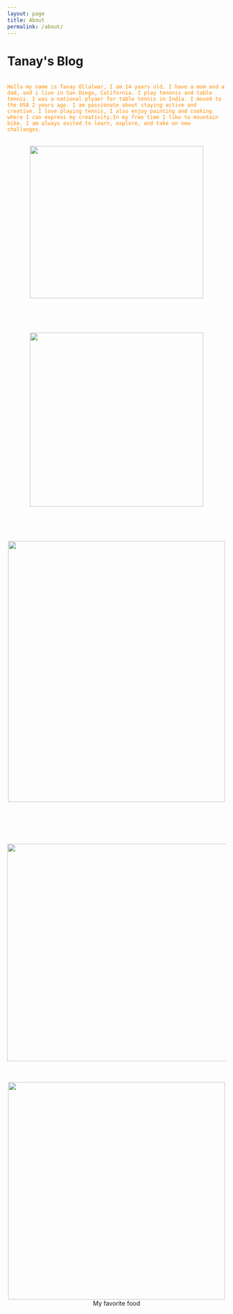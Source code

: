 ```yaml
---
layout: page
title: About
permalink: /about/
---
```


# Tanay's Blog

<br>
<code style="color : darkorange">Hello my name is Tanay Ollalwar, I am 14 years old. I have a mom and a dad, and i live in San Diego, California. I play tennnis and table tennis. I was a national plyaer for table tennis in India. I moved to the USA 2 years ago. I am passionate about staying active and creative. I love playing tennis, I also enjoy painting and cooking where I can express my creativity.In my free time I like to mountain bike. I am always exited to learn, explore, and take on new challanges.</code>
<br><br>

<p align="center">
<img src="https://magazine.fortevillageresort.com/wp-content/uploads/2022/01/tennis-770x513.jpg" width="400" height="350">
</p>

<br>
<br>
<br>

<p align="center">
<img src="https://media.istockphoto.com/id/1477430966/photo/woman-preparing-quinoa-vegetable-mix-cooked-in-a-frying-pan.jpg?s=612x612&w=0&k=20&c=eGlflJ8A7Kg8SbidqJxDp9hzbG0ETt3saS7Z4Sf250g=" width="400" height="400" >
</p>

<br>
<br>
<br>

<p align="center">
<img src="https://www.lookoutvt.com/wp-content/uploads/2023/06/AdobeStock_593082107-scaled-e1692656084718.jpeg" width="500" height="600">
</p>

<br>
<br>
<br>
<br>

<p align="center">
<img src="https://upload.wikimedia.org/wikipedia/en/thumb/4/41/Flag_of_India.svg/1920px-Flag_of_India.svg.png" width="750" height="500">

<br>
<br>
<br>
<p align="center">
<img src="https://shwetainthekitchen.com/wp-content/uploads/2020/03/IMG_7944-scaled.jpg" width="500" height="500">
My favorite food
